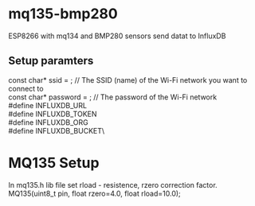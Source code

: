 # mq135-bmp280
ESP8266 with mq134 and BMP280 sensors send datat to InfluxDB

## Setup paramters
const char* ssid     = ;         // The SSID (name) of the Wi-Fi network you want to connect to\
const char* password = ;     // The password of the Wi-Fi network\
#define INFLUXDB_URL \
#define INFLUXDB_TOKEN \
#define INFLUXDB_ORG \
#define INFLUXDB_BUCKET\

# MQ135 Setup 
In mq135.h lib file set rload - resistence, rzero correction factor.
MQ135(uint8_t pin, float rzero=4.0, float rload=10.0);
